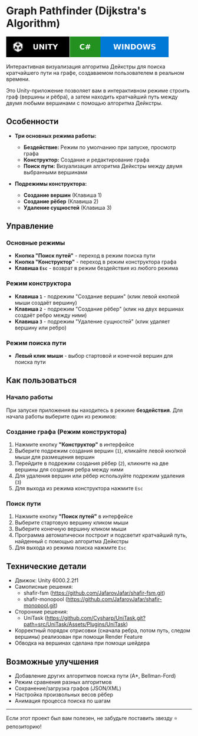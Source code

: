 # Graph Pathfinder (Dijkstra's Algorithm)

![Unity](_readme/unity.svg)![C#](./_readme/c-sharp.svg)![Windows](./_readme/windows.svg)

Интерактивная визуализация алгоритма Дейкстры для поиска кратчайшего пути на графе, создаваемом пользователем в реальном времени.

Это Unity-приложение позволяет вам в интерактивном режиме строить граф (вершины и рёбра), а затем находить кратчайший путь между двумя любыми вершинами с помощью алгоритма Дейкстры.

## Особенности

- **Три основных режима работы:**
  - **Бездействие:** Режим по умолчанию при запуске, просмотр графа
  - **Конструктор:** Создание и редактирование графа
  - **Поиск пути:** Визуализация алгоритма Дейкстры между двумя выбранными вершинами

- **Подрежимы конструктора:**
  - **Создание вершин** (Клавиша 1)
  - **Создание рёбер** (Клавиша 2) 
  - **Удаление сущностей** (Клавиша 3)

## Управление

### Основные режимы
- **Кнопка "Поиск путей"** - переход в режим поиска пути
- **Кнопка "Конструктор"** - переход в режим конструктора графа
- **Клавиша `Esc`** - возврат в режим бездействия из любого режима

### Режим конструктора
- **Клавиша `1`** - подрежим "Создание вершин" (клик левой кнопкой мыши создаёт вершину)
- **Клавиша `2`** - подрежим "Создание рёбер" (клик на двух вершинах создаёт ребро между ними)
- **Клавиша `3`** - подрежим "Удаление сущностей" (клик удаляет вершину или ребро)

### Режим поиска пути
- **Левый клик мыши** - выбор стартовой и конечной вершин для поиска пути

## Как пользоваться
### Начало работы
При запуске приложения вы находитесь в режиме **бездействия**. Для начала работы выберите один из режимов:

### Создание графа (Режим конструктора)
1. Нажмите кнопку **"Конструктор"** в интерфейсе
2. Выберите подрежим создания вершин (`1`), кликайте левой кнопкой мыши для размещения вершин
3. Перейдите в подрежим создания рёбер (`2`), кликните на две вершины для создания ребра между ними
4. Для удаления вершин или рёбер используйте подрежим удаления (`3`)
5. Для выхода из режима конструктора нажмите `Esc`

### Поиск пути
1. Нажмите кнопку **"Поиск путей"** в интерфейсе
2. Выберите стартовую вершину кликом мыши
3. Выберите конечную вершину кликом мыши
4. Программа автоматически построит и подсветит кратчайший путь, найденный с помощью алгоритма Дейкстры
5. Для выхода из режима поиска нажмите `Esc`

## Технические детали

- Движок: Unity 6000.2.2f1
- Самописные решения:
	- shafir-fsm (https://github.com/JafarovJafar/shafir-fsm.git)
	- shafir-monopool (https://github.com/JafarovJafar/shafir-monopool.git)
- Сторонние решения:
	- UniTask (https://github.com/Cysharp/UniTask.git?path=src/UniTask/Assets/Plugins/UniTask)
- Корректный порядок отрисовки (сначала ребра, потом путь, следом вершины) реализован при помощи Render Feature
- Обводка на вершинах сделана при помощи шейдера

## Возможные улучшения

-   Добавление других алгоритмов поиска пути (A*, Bellman-Ford)
-   Режим сравнения разных алгоритмов
-   Сохранение/загрузка графов (JSON/XML)
-   Настройка произвольных весов рёбер
-   Анимация процесса поиска по шагам
----------
Если этот проект был вам полезен, не забудьте поставить звезду ⭐ репозиторию!